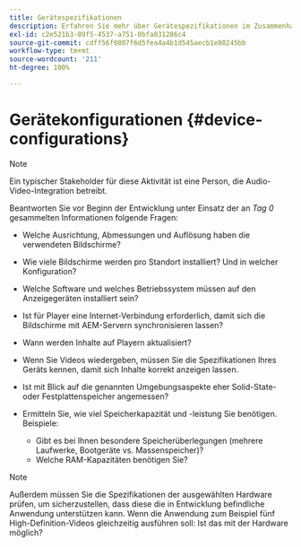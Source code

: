```yaml
---
title: Gerätespezifikationen
description: Erfahren Sie mehr über Gerätespezifikationen im Zusammenhang mit AEM Screens.
exl-id: c2e521b3-89f5-4537-a751-0bfa031286c4
source-git-commit: cdff56f0807f6d5fea4a4b1d545aecb1e80245bb
workflow-type: tm+mt
source-wordcount: '211'
ht-degree: 100%

---
```


# Gerätekonfigurationen {#device-configurations}

>[!NOTE]
>
>Ein typischer Stakeholder für diese Aktivität ist eine Person, die Audio-Video-Integration betreibt.

Beantworten Sie vor Beginn der Entwicklung unter Einsatz der an *Tag 0* gesammelten Informationen folgende Fragen:

* Welche Ausrichtung, Abmessungen und Auflösung haben die verwendeten Bildschirme?

* Wie viele Bildschirme werden pro Standort installiert? Und in welcher Konfiguration?

* Welche Software und welches Betriebssystem müssen auf den Anzeigegeräten installiert sein?

* Ist für Player eine Internet-Verbindung erforderlich, damit sich die Bildschirme mit AEM-Servern synchronisieren lassen?

* Wann werden Inhalte auf Playern aktualisiert?

* Wenn Sie Videos wiedergeben, müssen Sie die Spezifikationen Ihres Geräts kennen, damit sich Inhalte korrekt anzeigen lassen.

* Ist mit Blick auf die genannten Umgebungsaspekte eher Solid-State- oder Festplattenspeicher angemessen?

* Ermitteln Sie, wie viel Speicherkapazität und -leistung Sie benötigen. Beispiele:
   * Gibt es bei Ihnen besondere Speicherüberlegungen (mehrere Laufwerke, Bootgeräte vs. Massenspeicher)?
   * Welche RAM-Kapazitäten benötigen Sie?


>[!NOTE]
>
>Außerdem müssen Sie die Spezifikationen der ausgewählten Hardware prüfen, um sicherzustellen, dass diese die in Entwicklung befindliche Anwendung unterstützen kann. Wenn die Anwendung zum Beispiel fünf High-Definition-Videos gleichzeitig ausführen soll: Ist das mit der Hardware möglich?
